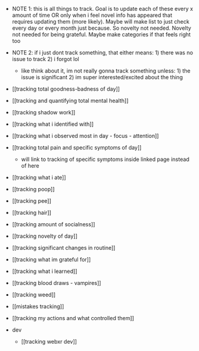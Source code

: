   * NOTE 1: this is all things to track. Goal is to update each of these every x amount of time OR only when i feel novel info has appeared that requires updating them (more likely). Maybe will make list to just check every day or every month just because. So novelty not needed. Novelty not needed for being grateful. Maybe make categories if that feels right too
  * NOTE 2: if i just dont track something, that either means: 1) there was no issue to track 2) i forgot lol
    * like think about it, im not really gonna track something unless: 1) the issue is significant 2) im super interested/excited about the thing
  * [[tracking total goodness-badness of day]]
  * [[tracking and quantifying total mental health]]
  * [[tracking shadow work]]
  * [[tracking what i identified with]]
  * [[tracking what i observed most in day - focus - attention]]

  * [[tracking total pain and specific symptoms of day]]
    * will link to tracking of specific symptoms inside linked page instead of here
  * [[tracking what i ate]]
  * [[tracking poop]]
  * [[tracking pee]]
  * [[tracking hair]]
  * [[tracking amount of socialness]]
  * [[tracking novelty of day]]
  * [[tracking significant changes in routine]]
  * [[tracking what im grateful for]]
  * [[tracking what i learned]]
  * [[tracking blood draws - vampires]]
  * [[tracking weed]]
  * [[mistakes tracking]]
  * [[tracking my actions and what controlled them]]
  * dev
    * [[tracking webxr dev]]
